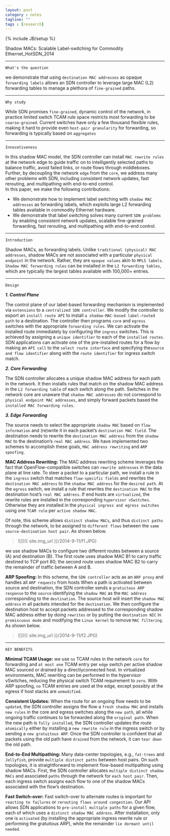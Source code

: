 ```yaml
---
layout: post
category : notes
tagline: ""
tags : [research]
---
```


{% include JB/setup %}

Shadow MACs: Scalable Label-switching for Commodity Ethernet_HotSDN_2014

*****

`What's the question`

we demonstrate that using `destination MAC addresses` as opaque `forwarding labels` allows an SDN controller to leverage large MAC (L2) forwarding tables to manage a plethora of `fine-grained` paths.

*****

`Why study`

While SDN promises `fine-grained`, dynamic control of the network, in practice limited switch TCAM rule space restricts most forwarding to be `coarse-grained`. Current switches have only a few thousand flexible rules, making it hard to provide even `host-pair granularity` for forwarding, so forwarding is typically based on `aggregates` 

*****

`Innovativeness`

In this shadow MAC model, the SDN controller can install `MAC rewrite rules` at the network edge to guide traffic on to intelligently selected paths to balance traffic, avoid failed links, or route flows through middleboxes. 
<br>
Further, by decoupling the network `edge` from the `core`, we address many other problems with SDN, including consistent network updates, fast rerouting, and multipathing with end-to-end control.
<br>
In this paper, we make the following contributions:

* We demonstrate how to implement label switching with `shadow MAC addresses` as forwarding labels, which exploits large L2 forwarding tables available in commodity Ethernet hardware.
* We demonstrate that label switching solves many current `SDN problems` by enabling consistent network updates, scalable fine-grained forwarding, fast rerouting, and multipathing with end-to-end control.

*****

`Introduction`

Shadow MACs, as forwarding labels. Unlike `traditional (physical) MAC addresses`, shadow MACs are not associated with a particular `physical endpoint` in the network. Rather, they are `opaque values` akin to `MPLS labels`. `Shadow MAC forwarding rules` can be installed in the `L2 forwarding tables`, which are typically the largest tables available with 100,000+ entries.

*****

`Design`

***1. Control Plane***

The control plane of our label-based forwarding mechanism is implemented via `extensions` to a `centralized SDN controller`. We modify the controller to export an `install route API` to install `a shadow-MAC-based label-routed path` to a destination. The controller then programs `core` and `egress` switches with the appropriate `forwarding rules`. We can activate the installed route immediately by configuring the `ingress` switches. This is achieved by assigning a `unique identifier` to each of the `installed routes`.  SDN applications can activate one of the pre-installed routes for a flow by making an `API call` to the `select route interface` and specifying the`source and flow identifier` along with the `route identifier` for ingress switch match.

***2. Core Forwarding***

The SDN controller allocates a unique shadow MAC address for each path in the network. It then installs rules that match on the shadow MAC address in the `L2 forwarding table` of each switch along the path. Switches in the network core are unaware that `shadow MAC addresses` do not correspond to `physical endpoint MAC addresses`, and simply forward packets based the `installed MAC forwarding rules`. 

***3. Edge Forwarding***

The source needs to select the appropriate `shadow MAC` based on `flow information` and (re)write it in each packet’s `destination MAC field`. The destination needs to rewrite the `destination MAC address` from the `shadow MAC` to the destination’s `real MAC address`. We have implemented two schemes to accomplish these goals, `MAC address rewriting` and `ARP spoofing`.

**MAC Address Rewriting:** The MAC address rewriting scheme leverages the fact that OpenFlow-compatible switches can `rewrite addresses` in the data plane at line rate. To steer a packet to a particular path, we install a rule in the `ingress` switch that matches `flow-specific fields` and rewrites the `destination MAC address` to the `shadow MAC address` for the `desired path`. At the `egress` switch, we install a rule that rewrites the `destination MAC` to the destination host’s `real MAC address`. If end hosts are `virtualized`, the rewrite rules are installed in the corresponding `hypervisor vSwitches`. Otherwise they are installed in the `physical ingress and egress switches` using one `TCAM rule` per `active shadow MAC`.

Of note, this scheme allows `distinct shadow MACs`, and thus `distinct paths` through the network, to be assigned to `different flows` between the `same source-destination host pair`. As shown below.

>
>![]({{ site.img_url }}/2014-9-11/f1.JPG)
>

we use shadow MACs to configure two different routes between a source (A) and destination (B). The first route uses shadow MAC B1 to carry traffic destined to TCP port 80; the second route uses shadow MAC B2 to carry the remainder of traffic between A and B.

**ARP Spoofing:** In this scheme, the `SDN controller` acts as an `ARP proxy` and handles all `ARP requests` from hosts When a path is activated between source and destination, the SDN controller sends a `gratuitous ARP response` to the `source` identifying the `shadow MAC` as the `MAC address` corresponding to the `destination`. The source host will insert the `shadow MAC address` in all packets intended for the `destination`. We then configure the destination host to accept packets addressed to the corresponding shadow MAC address either by doing `rewrites` or by putting the `destination NIC` in `promiscuous mode` and modifying the `Linux kernel` to remove `MAC filtering`. As shown below.

>
>![]({{ site.img_url }}/2014-9-11/f2.JPG)
>

*****

`KEY BENEFITS`

**Minimal TCAM Usage:** we use `no` TCAM rules in the network `core` for forwarding and `at most one` TCAM entry per `edge` switch per active shadow MAC sourced or drained by a directlyconnected host. In virtualized environments, MAC rewriting can be performed in the hypervisor vSwitches, reducing the physical switch TCAM requirement to `zero`. With ARP spoofing, `no` TCAM entries are used at the edge, except possibly at the egress if host stacks are `unmodified`.

**Consistent Updates:** When the route for an ongoing flow needs to be `updated`, the SDN controller assigns the flow a `fresh shadow MAC` and installs `new rules` in the core and egress switches along the `new path`, all while ongoing traffic continues to be forwarded along the `original path`. When the new path is `fully installed`, the SDN controller updates the route `atomically` either by installing a `new rewrite rule` in the ingress switch or by sending a `new gratuitous ARP`. Once the SDN controller is confident that all packets using the old path have `drained` from the network, it can `tear down` the old path.

**End-to-End Multipathing:** Many data-center topologies, e.g., `fat-trees` and `Jellyfish`, provide `multiple distinct paths` between host pairs. On such topologies, it is straightforward to implement flow-based multipathing using shadow MACs. First, the SDN controller allocates `multiple distinct shadow MACs` and associated `paths` through the network for `each host pair`. Then, each ingress switch assigns each flow to one of the shadow MACs associated with the flow’s destination.

**Fast Switch-over:** Fast switch-over to alternate routes is important for `reacting to failures` or `rerouting flows around congestion`. Our API allows SDN applications to `pre-install multiple paths` for a given flow, each of which uses a `distinct shadow MAC address`. After installation, only one is `activated` (by installing the appropriate ingress rewrite rule or performing the gratuitous ARP), while the remainder `lie dormant until needed`.
